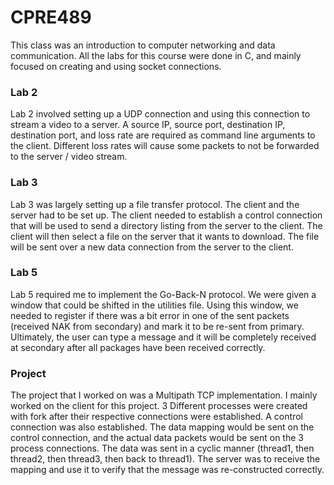 # CPRE489

This class was an introduction to computer networking and data communication. All the labs for this course were done in C, and mainly focused on creating and using socket connections.

### Lab 2

Lab 2 involved setting up a UDP connection and using this connection to stream a video to a server. A source IP, source port, destination IP, destination port,
and loss rate are required as command line arguments to the client. Different loss rates will cause some packets to not be forwarded to the server / video stream.

### Lab 3

Lab 3 was largely setting up a file transfer protocol. The client and the server had to be set up. The client needed to establish a control connection that will be
used to send a directory listing from the server to the client. The client will then select a file on the server that it wants to download. The file will be sent over
a new data connection from the server to the client.

### Lab 5

Lab 5 required me to implement the Go-Back-N protocol. We were given a window that could be shifted in the utilities file. Using this window, we needed to register if
there was a bit error in one of the sent packets (received NAK from secondary) and mark it to be re-sent from primary. Ultimately, the user can type a message and it will
be completely received at secondary after all packages have been received correctly.

### Project

The project that I worked on was a Multipath TCP implementation. I mainly worked on the client for this project. 3 Different processes were created with fork after their respective connections were established. A control connection was also established. The data mapping would be sent on the control connection, and the actual data packets
would be sent on the 3 process connections. The data was sent in a cyclic manner (thread1, then thread2, then thread3, then back to thread1). The server was to receive the
mapping and use it to verify that the message was re-constructed correctly.
